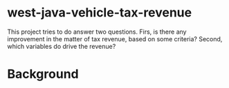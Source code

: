# west-java-vehicle-tax-revenue
This project tries to do answer two questions. Firs, is there any improvement in the matter of tax revenue, based on some criteria? Second, which variables do drive the revenue?
# Background
